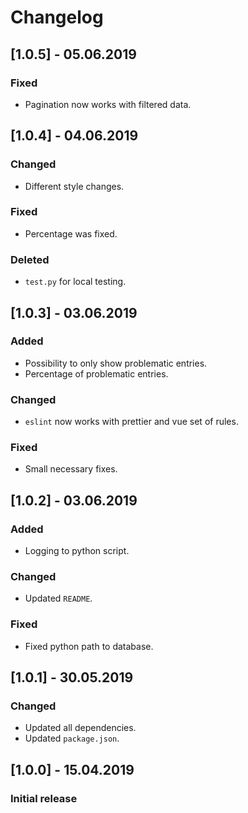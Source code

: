 # Changelog

## [1.0.5] - 05.06.2019

### Fixed
- Pagination now works with filtered data.


## [1.0.4] - 04.06.2019

### Changed
- Different style changes.

### Fixed
- Percentage was fixed.

### Deleted
- `test.py` for local testing.


## [1.0.3] - 03.06.2019

### Added
- Possibility to only show problematic entries.
- Percentage of problematic entries.

### Changed
- `eslint` now works with prettier and vue set of rules.

### Fixed
- Small necessary fixes.


## [1.0.2] - 03.06.2019

### Added
- Logging to python script.

### Changed
- Updated `README`.

### Fixed
- Fixed python path to database.

## [1.0.1] - 30.05.2019

### Changed
- Updated all dependencies.
- Updated `package.json`.


## [1.0.0] - 15.04.2019

### Initial release
